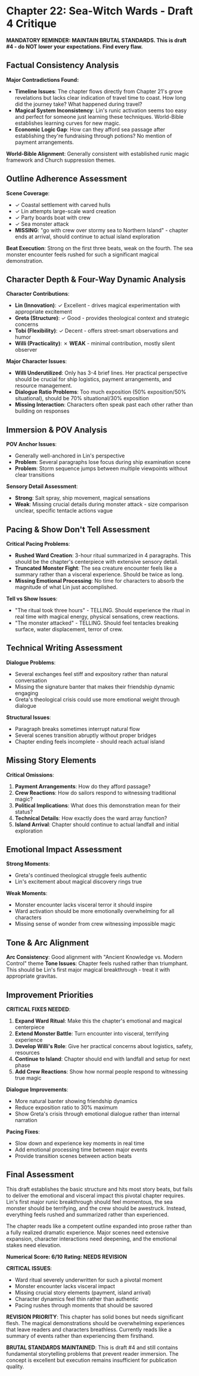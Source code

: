 # Chapter 22: Sea-Witch Wards - Draft 4 Critique

**MANDATORY REMINDER: MAINTAIN BRUTAL STANDARDS. This is draft #4 - do NOT lower your expectations. Find every flaw.**

## Factual Consistency Analysis

**Major Contradictions Found:**
- **Timeline Issues**: The chapter flows directly from Chapter 21's grove revelations but lacks clear indication of travel time to coast. How long did the journey take? What happened during travel?
- **Magical System Inconsistency**: Lin's runic activation seems too easy and perfect for someone just learning these techniques. World-Bible establishes learning curves for new magic.
- **Economic Logic Gap**: How can they afford sea passage after establishing they're fundraising through potions? No mention of payment arrangements.

**World-Bible Alignment**: Generally consistent with established runic magic framework and Church suppression themes.

## Outline Adherence Assessment

**Scene Coverage**: 
- ✓ Coastal settlement with carved hulls
- ✓ Lin attempts large-scale ward creation  
- ✓ Party boards boat with crew
- ✓ Sea monster attack
- **MISSING**: "go with crew over stormy sea to Northern Island" - chapter ends at arrival, should continue to actual island exploration

**Beat Execution**: Strong on the first three beats, weak on the fourth. The sea monster encounter feels rushed for such a significant magical demonstration.

## Character Depth & Four-Way Dynamic Analysis

**Character Contributions**:
- **Lin (Innovation)**: ✓ Excellent - drives magical experimentation with appropriate excitement
- **Greta (Structure)**: ✓ Good - provides theological context and strategic concerns
- **Tobi (Flexibility)**: ✓ Decent - offers street-smart observations and humor
- **Willi (Practicality)**: ✗ **WEAK** - minimal contribution, mostly silent observer

**Major Character Issues**:
- **Willi Underutilized**: Only has 3-4 brief lines. Her practical perspective should be crucial for ship logistics, payment arrangements, and resource management.
- **Dialogue Ratio Problems**: Too much exposition (50% exposition/50% situational), should be 70% situational/30% exposition
- **Missing Interaction**: Characters often speak past each other rather than building on responses

## Immersion & POV Analysis

**POV Anchor Issues**:
- Generally well-anchored in Lin's perspective
- **Problem**: Several paragraphs lose focus during ship examination scene
- **Problem**: Storm sequence jumps between multiple viewpoints without clear transitions

**Sensory Detail Assessment**: 
- **Strong**: Salt spray, ship movement, magical sensations
- **Weak**: Missing crucial details during monster attack - size comparison unclear, specific tentacle actions vague

## Pacing & Show Don't Tell Assessment

**Critical Pacing Problems**:
- **Rushed Ward Creation**: 3-hour ritual summarized in 4 paragraphs. This should be the chapter's centerpiece with extensive sensory detail.
- **Truncated Monster Fight**: The sea creature encounter feels like a summary rather than a visceral experience. Should be twice as long.
- **Missing Emotional Processing**: No time for characters to absorb the magnitude of what Lin just accomplished.

**Tell vs Show Issues**:
- "The ritual took three hours" - TELLING. Should experience the ritual in real time with magical energy, physical sensations, crew reactions.
- "The monster attacked" - TELLING. Should feel tentacles breaking surface, water displacement, terror of crew.

## Technical Writing Assessment

**Dialogue Problems**:
- Several exchanges feel stiff and expository rather than natural conversation
- Missing the signature banter that makes their friendship dynamic engaging
- Greta's theological crisis could use more emotional weight through dialogue

**Structural Issues**:
- Paragraph breaks sometimes interrupt natural flow
- Several scenes transition abruptly without proper bridges
- Chapter ending feels incomplete - should reach actual island

## Missing Story Elements

**Critical Omissions**:
1. **Payment Arrangements**: How do they afford passage? 
2. **Crew Reactions**: How do sailors respond to witnessing traditional magic?
3. **Political Implications**: What does this demonstration mean for their status?
4. **Technical Details**: How exactly does the ward array function?
5. **Island Arrival**: Chapter should continue to actual landfall and initial exploration

## Emotional Impact Assessment

**Strong Moments**:
- Greta's continued theological struggle feels authentic
- Lin's excitement about magical discovery rings true

**Weak Moments**:
- Monster encounter lacks visceral terror it should inspire
- Ward activation should be more emotionally overwhelming for all characters
- Missing sense of wonder from crew witnessing impossible magic

## Tone & Arc Alignment

**Arc Consistency**: Good alignment with "Ancient Knowledge vs. Modern Control" theme
**Tone Issues**: Chapter feels rushed rather than triumphant. This should be Lin's first major magical breakthrough - treat it with appropriate gravitas.

## Improvement Priorities

**CRITICAL FIXES NEEDED**:
1. **Expand Ward Ritual**: Make this the chapter's emotional and magical centerpiece
2. **Extend Monster Battle**: Turn encounter into visceral, terrifying experience
3. **Develop Willi's Role**: Give her practical concerns about logistics, safety, resources
4. **Continue to Island**: Chapter should end with landfall and setup for next phase
5. **Add Crew Reactions**: Show how normal people respond to witnessing true magic

**Dialogue Improvements**:
- More natural banter showing friendship dynamics
- Reduce exposition ratio to 30% maximum
- Show Greta's crisis through emotional dialogue rather than internal narration

**Pacing Fixes**:
- Slow down and experience key moments in real time
- Add emotional processing time between major events
- Provide transition scenes between action beats

## Final Assessment

This draft establishes the basic structure and hits most story beats, but fails to deliver the emotional and visceral impact this pivotal chapter requires. Lin's first major runic breakthrough should feel momentous, the sea monster should be terrifying, and the crew should be awestruck. Instead, everything feels rushed and summarized rather than experienced.

The chapter reads like a competent outline expanded into prose rather than a fully realized dramatic experience. Major scenes need extensive expansion, character interactions need deepening, and the emotional stakes need elevation.

**Numerical Score: 6/10**
**Rating: NEEDS REVISION**

**CRITICAL ISSUES**:
- Ward ritual severely underwritten for such a pivotal moment
- Monster encounter lacks visceral impact
- Missing crucial story elements (payment, island arrival)
- Character dynamics feel thin rather than authentic
- Pacing rushes through moments that should be savored

**REVISION PRIORITY**: This chapter has solid bones but needs significant flesh. The magical demonstrations should be overwhelming experiences that leave readers and characters breathless. Currently reads like a summary of events rather than experiencing them firsthand.

**BRUTAL STANDARDS MAINTAINED**: This is draft #4 and still contains fundamental storytelling problems that prevent reader immersion. The concept is excellent but execution remains insufficient for publication quality.
